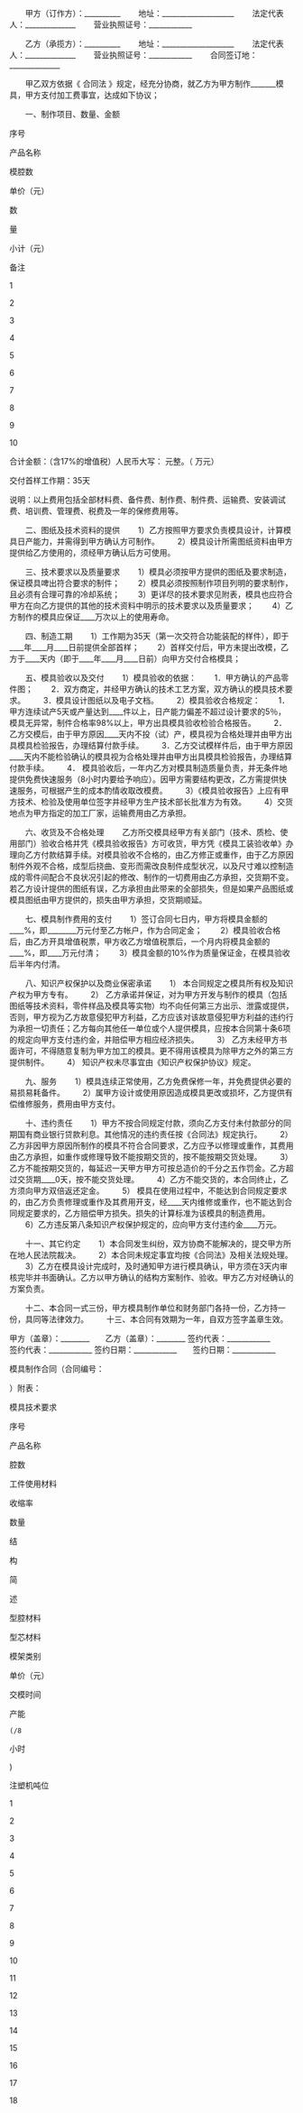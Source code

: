
 


　　甲方（订作方）：__________
　　地址：____________________
　　法定代表人：______________
　　营业执照证号：____________
        
　　乙方（承揽方）：__________
　　地址：____________________
　　法定代表人：______________
　　营业执照证号：____________
　　合同签订地：______________


　　甲乙双方依据《
合同法
》规定，经充分协商，就乙方为甲方制作_______模具，甲方支付加工费事宜，达成如下协议；


　　一、制作项目、数量、金额




 

  

   

序号


   

产品名称


   

模腔数


   

单价（元）


   

数

量


   

小计（元）


   

备注


  

  

   

1


   

 


   

 


   

 


   

 


   

 


   

 


  

  

   

2


   

 


   

 


   

 


   

 


   

 


   

 


  

  

   

3


   

 


   

 


   

 


   

 


   

 


   

 


  

  

   

4


   

 


   

 


   

 


   

 


   

 


   

 


  

  

   

5


   

 


   

 


   

 


   

 


   

 


   

 


  

  

   

6


   

 


   

 


   

 


   

 


   

 


   

 


  

  

   

7


   

 


   

 


   

 


   

 


   

 


   

 


  

  

   

8


   

 


   

 


   

 


   

 


   

 


   

 


  

  

   

9


   

 


   

 


   

 


   

 


   

 


   

 


  

  

   

10


   

 


   

 


   

 


   

 


   

 


   

 


  

  

   

合计金额：（含17%的增值税）人民币大写：             元整。（         万元）


  

  

   

交付首样工作期：35天


  

  

   

说明：以上费用包括全部材料费、备件费、制作费、制件费、运输费、安装调试费、培训费、管理费、税费及一年的保修费用等。


  

 







　　二、图纸及技术资料的提供
　　1）乙方按照甲方要求负责模具设计，计算模具日产能力，并需得到甲方确认方可制作。
　　2）模具设计所需图纸资料由甲方提供给乙方使用的，须经甲方确认后方可使用。


　　三、技术要求以及质量要求
　　1）模具必须按甲方提供的图纸及要求制造，保证模具啤出符合要求的制件；
　　2）模具必须按照制作项目列明的要求制作，且必须有合理可靠的冷却系统；
　　3）更详尽的技术要求见附表，模具也应符合甲方在向乙方提供的其他的技术资料中明示的技术要求以及质量要求；
　　4）乙方制作的模具应保证____万次以上的使用寿命。


　　四、制造工期
　　1）工作期为35天（第一次交符合功能装配的样件），即于____年____月____日前提供全部首样；
　　2）首样交付后，甲方未提出改模，乙方于____天内（即于____年____月____日前）向甲方交付合格模具；


　　五、模具验收以及交付
　　1）模具验收的依据：
　　1．甲方确认的产品零件图；
　　2．双方商定，并经甲方确认的技术工艺方案，双方确认的模具技术要求。
　　3．模具设计图纸以及电子文档。
　　2）模具验收合格规定：
　　1．甲方连续试产5天或产量达到____件以上，日产能力偏差不超过设计要求的5％，模具无异常，制件合格率98%以上，甲方出具模具验收检验合格报告。
　　2．乙方交模后，由于甲方原因____天内不投（试）产，模具视为合格处理并由甲方出具模具检验报告，办理结算付款手续。
　　3．乙方交试模样件后，由于甲方原因____天内不能检验确认的模具视为合格处理并由甲方出具模具检验报告，办理结算付款手续。
　　4． 模具验收后，一年内乙方对模具制造质量负责，并无条件地提供免费快速服务（8小时内要给予响应）。因甲方需要结构更改，乙方需提供快速服务，可根据产生的成本酌情收取改模费。
　　3）《模具验收报告》上应有甲方技术、检验及使用单位签字并经甲方生产技术部长批准方为有效。
　　4）交货地点为甲方指定的加工厂家，运输费用由乙方承担。


　　六、收货及不合格处理
　　乙方所交模具经甲方有关部门（技术、质检、使用部门）验收合格并凭《模具验收报告》方可收货，甲方凭《模具工装验收单》办理向乙方付款结算手续。对模具验收不合格的，由乙方修正或重作，由于乙方原因制件外观不合格，成型后挠曲、变形而需改良制件成型状况，以及尺寸难以控制造成的零件间配合不良状况引起的修改、制作的一切费用由乙方承担，交货期不变。若乙方设计提供的图纸有误，乙方承担由此带来的全部损失，但是如果产品图纸或模具图纸由甲方提供的，损失由甲方承担，交货期顺延。


　　七、模具制作费用的支付
　　1）签订合同七日内，甲方将模具金额的____%，即________万元付至乙方帐户，作为合同定金；
　　2）模具验收合格后，由乙方开具增值税票，甲方收乙方增值税票后，一个月内将模具金额的____%，即____万元付清；
　　3）模具金额的10%作为质量保证金，在模具验收后半年内付清。


　　八、知识产权保护以及商业保密承诺
　　1） 本合同规定之模具所有权及知识产权为甲方专有。
　　2） 乙方承诺并保证，对为甲方开发与制作的模具（包括图纸等技术资料，零件样品及模具等实物）均不向任何第三方出示、泄露或提供，否则，甲方视为乙方故意侵犯甲方利益，乙方应该对该故意侵犯甲方利益的违约行为承担一切责任；乙方每向其他任一单位或个人提供模具，应按本合同第十条6项的规定向甲方支付违约金，并赔偿甲方相应经济损失。
　　3） 乙方未经甲方书面许可，不得随意复制为甲方加工的模具。更不得用该模具为除甲方之外的第三方提供制件。
　　4） 知识产权未尽事宜由《知识产权保护协议》规定。


　　九、服务
　　1）模具连续正常使用，乙方免费保修一年，并免费提供必要的易损易耗备件。
　　2）属甲方设计或使用原因造成模具更改或损坏，乙方提供有偿维修服务，费用由甲方支付。


　　十、违约责任
　　1）甲方不按合同规定付款，须向乙方支付未付款部分的同期国有商业银行贷款利息。其他情况的违约责任按《合同法》规定执行。
　　2）乙方非因甲方原因所制作的模具不符合合同要求，乙方应予以修理或重作，其费用由乙方承担，如重作或修理导致不能按期交货的，按不能按期交货处理。
　　3）乙方不能按期交货的，每延迟一天甲方甲方可按总造价的千分之五作罚金。乙方超过交货期____0天，按不能交货处理。
　　4）乙方不能交货的，本合同终止，乙方须向甲方双倍返还定金。
　　5） 模具在使用过程中，不能达到合同规定要求的，由乙方负责修理或重作及其费用开支，经____天内维修或重作，也不能达到合同规定要求的，乙方赔偿甲方损失。损失的计算标准为该模具的制造费用。
　　6）乙方违反第八条知识产权保护规定的，应向甲方支付违约金____万元。


　　十一、其它约定
　　1）本合同发生纠纷，双方协商不能解决的，提交甲方所在地人民法院裁决。
　　2）本合同未规定事宜均按《合同法》及相关法规处理。
　　3）乙方在模具设计完成时，及时通知甲方进行模具确认，甲方须在3天内审核完毕并书面确认。乙方以甲方确认的结构方案制作、验收。甲方乙方对经确认的方案负责。


　　十二、本合同一式三份，甲方模具制作单位和财务部门各持一份，乙方持一份，具同等法律效力。
　　十三、本合同有效期为一年，自双方签字盖章生效。



甲方（盖章）：________　　乙方（盖章）：________ 
签约代表：____________　　签约代表：____________
签约日期：____________　　签约日期：____________






 

  

   


模具制作合同（合同编号：


                                


）附表：





  

  

   


模具技术要求





  

  

   


序号





   


产品名称





   


腔数





   


工件使用材料





   


收缩率





   


数量





   


结


 


构


 


简


 


述





   


型腔材料





   


型芯材料





   


模架类别





   


单价（元）





   


交模时间





   


产能


    (/8


小时


)




   


注塑机吨位





  

  

   



1




   



 




   



 




   



 




   



 




   



 




   



 




   



 




   



 




   



 




   



 




   



 




   



 




   



 




  

  

   



2




   



 




   



 




   



 




   



 




   



 




   



 




   



 




   



 




   



 




   



 




   



 




   



 




   



 




  

  

   



3




   



 




   



 




   



 




   



 




   



 




   



 




   



 




   



 




   



 




   



 




   



 




   



 




   



 




  

  

   



4




   



 




   



 




   



 




   



 




   



 




   



 




   



 




   



 




   



 




   



 




   



 




   



 




   



 




  

  

   



5




   



 




   



 




   



 




   



 




   



 




   



 




   



 




   



 




   



 




   



 




   



 




   



 




   



 




  

  

   



6




   



 




   



 




   



 




   



 




   



 




   



 




   



 




   



 




   



 




   



 




   



 




   



 




   



 




  

  

   



7




   



 




   



 




   



 




   



 




   



 




   



 




   



 




   



 




   



 




   



 




   



 




   



 




   



 




  

  

   



8




   



 




   



 




   



 




   



 




   



 




   



 




   



 




   



 




   



 




   



 




   



 




   



 




   



 




  

  

   



9




   



 




   



 




   



 




   



 




   



 




   



 




   



 




   



 




   



 




   



 




   



 




   



 




   



 




  

  

   



10




   



 




   



 




   



 




   



 




   



 




   



 




   



 




   



 




   



 




   



 




   



 




   



 




   



 




  

  

   



11




   



 




   



 




   



 




   



 




   



 




   



 




   



 




   



 




   



 




   



 




   



 




   



 




   



 




  

  

   



12




   



 




   



 




   



 




   



 




   



 




   



 




   



 




   



 




   



 




   



 




   



 




   



 




   



 




  

  

   



13




   



 




   



 




   



 




   



 




   



 




   



 




   



 




   



 




   



 




   



 




   



 




   



 




   



 




  

  

   



14




   



 




   



 




   



 




   



 




   



 




   



 




   



 




   



 




   



 




   



 




   



 




   



 




   



 




  

  

   



15




   



 




   



 




   



 




   



 




   



 




   



 




   



 




   



 




   



 




   



 




   



 




   



 




   



 




  

  

   



16




   



 




   



 




   



 




   



 




   



 




   



 




   



 




   



 




   



 




   



 




   



 




   



 




   



 




  

  

   



17




   



 




   



 




   



 




   



 




   



 




   



 




   



 




   



 




   



 




   



 




   



 




   



 




   



 




  

  

   



18




   



 




   



 




   



 




   



 




   



 




   



 




   



 




   



 




   



 




   



 




   



 




   



 




   



 




  

 





 


 

 
 
 
 
 
  


  
 

  


  


  
 
 
 
 

